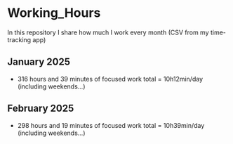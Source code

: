 # Working_Hours
In this repository I share how much I work every month (CSV from my time-tracking app)

## January 2025
- 316 hours and 39 minutes of focused work total = 10h12min/day (including weekends...)

## February 2025
- 298 hours and 19 minutes of focused work total = 10h39min/day (including weekends...)
